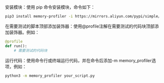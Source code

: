 安装模块：使用 pip 命令安装模块，命令如下：

```bash
pip3 install memory-profiler -i https://mirrors.aliyun.com/pypi/simple/
```

在需要测试的脚本顶部添加装饰器：使用@profile注解在需要测试的代码块顶部添加装饰器。例如：

```python
@profile
def run():
    # 需要测试的代码块
```

运行代码：使用命令行或终端运行代码，并在命令后添加-m memory_profiler选项，例如：

```bash
python3 -m memory_profiler your_script.py
```

